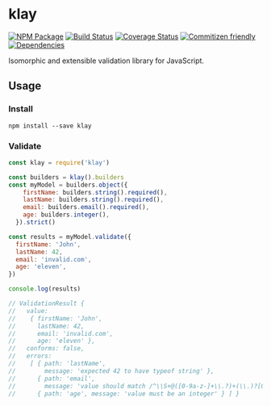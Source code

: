 # klay
[![NPM Package](https://badge.fury.io/js/klay.svg)](https://www.npmjs.com/package/klay)
[![Build Status](https://travis-ci.org/patrickhulce/klay.svg?branch=master)](https://travis-ci.org/patrickhulce/klay)
[![Coverage Status](https://coveralls.io/repos/github/patrickhulce/klay/badge.svg?branch=master)](https://coveralls.io/github/patrickhulce/klay?branch=master)
[![Commitizen friendly](https://img.shields.io/badge/commitizen-friendly-brightgreen.svg)](http://commitizen.github.io/cz-cli/)
[![Dependencies](https://david-dm.org/patrickhulce/klay.svg)](https://david-dm.org/patrickhulce/klay)

Isomorphic and extensible validation library for JavaScript.

## Usage

### Install

`npm install --save klay`

### Validate

```js
const klay = require('klay')

const builders = klay().builders
const myModel = builders.object({
    firstName: builders.string().required(),
    lastName: builders.string().required(),
    email: builders.email().required(),
    age: builders.integer(),
  }).strict()

const results = myModel.validate({
  firstName: 'John',
  lastName: 42,
  email: 'invalid.com',
  age: 'eleven',
})

console.log(results)

// ValidationResult {
//   value:
//    { firstName: 'John',
//      lastName: 42,
//      email: 'invalid.com',
//      age: 'eleven' },
//   conforms: false,
//   errors:
//    [ { path: 'lastName',
//        message: 'expected 42 to have typeof string' },
//      { path: 'email',
//        message: 'value should match /^\\S+@([0-9a-z-]+\\.?)+(\\.)?[0-9a-z-]+$/' },
//      { path: 'age', message: 'value must be an integer' } ] }
```
